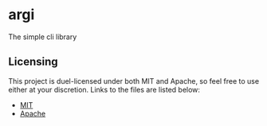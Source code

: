 # argi

The simple cli library

## Licensing

This project is duel-licensed under both MIT and Apache, so feel free to use either at your discretion. Links to the files are listed below:

- [MIT](LICENSE-MIT)
- [Apache](LICENSE-APACHE)
